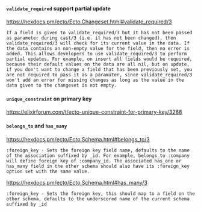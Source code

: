 #### `validate_required` support partial update

https://hexdocs.pm/ecto/Ecto.Changeset.html#validate_required/3

```
If a field is given to validate_required/3 but it has not been passed as parameter during cast/3 (i.e. it has not been changed), then validate_required/3 will check for its current value in the data. If the data contains an non-empty value for the field, then no error is added. This allows developers to use validate_required/3 to perform partial updates. For example, on insert all fields would be required, because their default values on the data are all nil, but on update, if you don't want to change a field that has been previously set, you are not required to pass it as a paramater, since validate_required/3 won't add an error for missing changes as long as the value in the data given to the changeset is not empty.
```

#### `unique_constraint` on primary key

https://elixirforum.com/t/ecto-unique-constraint-for-primary-key/3288

#### `belongs_to` and `has_many`

https://hexdocs.pm/ecto/Ecto.Schema.html#belongs_to/3

```
:foreign_key - Sets the foreign key field name, defaults to the name of the association suffixed by _id. For example, belongs_to :company will define foreign key of :company_id. The associated has_one or has_many field in the other schema should also have its :foreign_key option set with the same value.
```

https://hexdocs.pm/ecto/Ecto.Schema.html#has_many/3

```
:foreign_key - Sets the foreign key, this should map to a field on the other schema, defaults to the underscored name of the current schema suffixed by _id
```